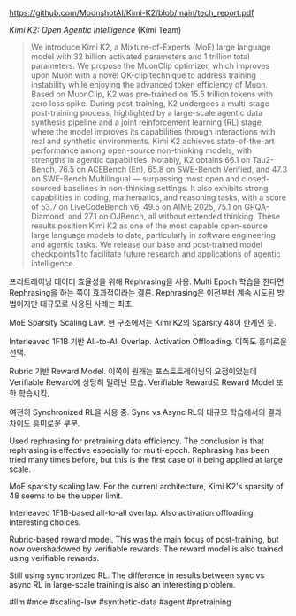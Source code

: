 https://github.com/MoonshotAI/Kimi-K2/blob/main/tech_report.pdf

*Kimi K2: Open Agentic Intelligence* (Kimi Team)

> We introduce Kimi K2, a Mixture-of-Experts (MoE) large language model with 32 billion activated parameters and 1 trillion total parameters. We propose the MuonClip optimizer, which improves upon Muon with a novel QK-clip technique to address training instability while enjoying the advanced token efficiency of Muon. Based on MuonClip, K2 was pre-trained on 15.5 trillion tokens with zero loss spike. During post-training, K2 undergoes a multi-stage post-training process, highlighted by a large-scale agentic data synthesis pipeline and a joint reinforcement learning (RL) stage, where the model improves its capabilities through interactions with real and synthetic environments.
> Kimi K2 achieves state-of-the-art performance among open-source non-thinking models, with strengths in agentic capabilities. Notably, K2 obtains 66.1 on Tau2-Bench, 76.5 on ACEBench (En), 65.8 on SWE-Bench Verified, and 47.3 on SWE-Bench Multilingual — surpassing most open and closed-sourced baselines in non-thinking settings. It also exhibits strong capabilities in coding, mathematics, and reasoning tasks, with a score of 53.7 on LiveCodeBench v6, 49.5 on AIME 2025, 75.1 on GPQA-Diamond, and 27.1 on OJBench, all without extended thinking. These results position Kimi K2 as one of the most capable open-source large language models to date, particularly in software engineering and agentic tasks. We release our base and post-trained model checkpoints1 to facilitate future research and applications of agentic intelligence.

프리트레이닝 데이터 효율성을 위해 Rephrasing을 사용. Multi Epoch 학습을 한다면 Rephrasing을 하는 쪽이 효과적이라는 결론. Rephrasing은 이전부터 계속 시도된 방법이지만 대규모로 사용된 사례는 최초.

MoE Sparsity Scaling Law. 현 구조에서는 Kimi K2의 Sparsity 48이 한계인 듯.

Interleaved 1F1B 기반 All-to-All Overlap. Activation Offloading. 이쪽도 흥미로운 선택.

Rubric 기반 Reward Model. 이쪽이 원래는 포스트트레이닝의 요점이었는데 Verifiable Reward에 상당히 밀려난 모습. Verifiable Reward로 Reward Model 또한 학습시킴.

여전히 Synchronized RL을 사용 중. Sync vs Async RL의 대규모 학습에서의 결과 차이도 흥미로운 부분.

Used rephrasing for pretraining data efficiency. The conclusion is that rephrasing is effective especially for multi-epoch. Rephrasing has been tried many times before, but this is the first case of it being applied at large scale.

MoE sparsity scaling law. For the current architecture, Kimi K2's sparsity of 48 seems to be the upper limit.

Interleaved 1F1B-based all-to-all overlap. Also activation offloading. Interesting choices.

Rubric-based reward model. This was the main focus of post-training, but now overshadowed by verifiable rewards. The reward model is also trained using verifiable rewards.

Still using synchronized RL. The difference in results between sync vs async RL in large-scale training is also an interesting problem.

#llm #moe #scaling-law #synthetic-data #agent #pretraining 